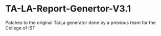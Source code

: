 # TA-LA-Report-Genertor-V3.1
Patches to the original Ta/La generator done by a previous team for the College of IST
